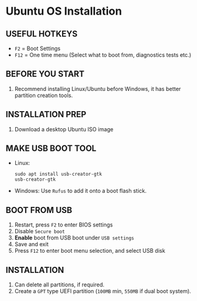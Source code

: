 # Ubuntu OS Installation

## USEFUL HOTKEYS

- `F2` = Boot Settings
- `F12` = One time menu (Select what to boot from, diagnostics tests etc.)

## BEFORE YOU START

1. Recommend installing Linux/Ubuntu before Windows, it has better partition
   creation tools.

## INSTALLATION PREP

1. Download a desktop Ubuntu ISO image

## MAKE USB BOOT TOOL

- Linux:
    ```
    sudo apt install usb-creator-gtk
    usb-creator-gtk
    ```
- Windows: Use `Rufus` to add it onto a boot flash stick.

## BOOT FROM USB

1. Restart, press `F2` to enter BIOS settings
2. Disable `Secure boot`
3. **Enable** boot from USB boot under `USB settings`
4. Save and exit
5. Press `F12` to enter boot menu selection, and select USB disk

## INSTALLATION

1. Can delete all partitions, if required.
2. Create a `GPT` type UEFI partition (`100MB` min, `550MB` if dual boot system).

